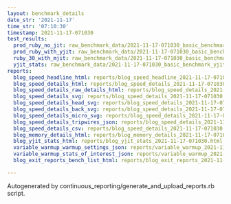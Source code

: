 ```yaml
---
layout: benchmark_details
date_str: '2021-11-17'
time_str: '07:10:30'
timestamp: 2021-11-17-071030
test_results:
  prod_ruby_no_jit: raw_benchmark_data/2021-11-17-071030_basic_benchmark_prod_ruby_no_jit.json
  prod_ruby_with_yjit: raw_benchmark_data/2021-11-17-071030_basic_benchmark_prod_ruby_with_yjit.json
  ruby_30_with_mjit: raw_benchmark_data/2021-11-17-071030_basic_benchmark_ruby_30_with_mjit.json
  yjit_stats: raw_benchmark_data/2021-11-17-071030_basic_benchmark_yjit_stats.json
reports:
  blog_speed_headline_html: reports/blog_speed_headline_2021-11-17-071030.html
  blog_speed_details_html: reports/blog_speed_details_2021-11-17-071030.html
  blog_speed_details_raw_details_html: reports/blog_speed_details_2021-11-17-071030.raw_details.html
  blog_speed_details_svg: reports/blog_speed_details_2021-11-17-071030.svg
  blog_speed_details_head_svg: reports/blog_speed_details_2021-11-17-071030.head.svg
  blog_speed_details_back_svg: reports/blog_speed_details_2021-11-17-071030.back.svg
  blog_speed_details_micro_svg: reports/blog_speed_details_2021-11-17-071030.micro.svg
  blog_speed_details_tripwires_json: reports/blog_speed_details_2021-11-17-071030.tripwires.json
  blog_speed_details_csv: reports/blog_speed_details_2021-11-17-071030.csv
  blog_memory_details_html: reports/blog_memory_details_2021-11-17-071030.html
  blog_yjit_stats_html: reports/blog_yjit_stats_2021-11-17-071030.html
  variable_warmup_warmup_settings_json: reports/variable_warmup_2021-11-17-071030.warmup_settings.json
  variable_warmup_stats_of_interest_json: reports/variable_warmup_2021-11-17-071030.stats_of_interest.json
  blog_exit_reports_bench_list_html: reports/blog_exit_reports_2021-11-17-071030.bench_list.html

---
```

Autogenerated by continuous_reporting/generate_and_upload_reports.rb script.
